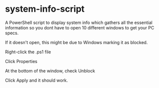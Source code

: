 # system-info-script
A PowerShell script to display system info which gathers all the essential information so you dont have to open 10 different windows to get your PC specs.

If it doesn't open, this might be due to Windows marking it as blocked.

Right-click the .ps1 file

Click Properties

At the bottom of the window, check  Unblock

Click Apply and it should work.
